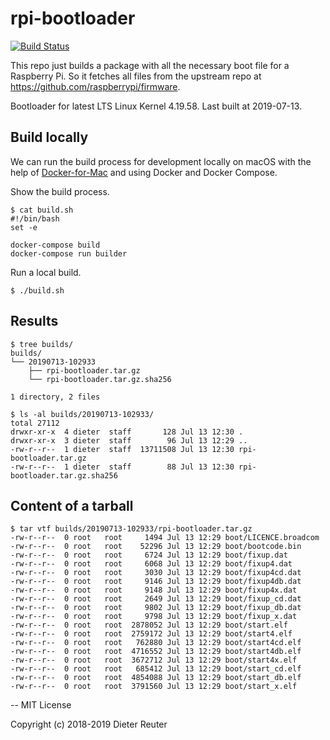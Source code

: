 # rpi-bootloader
[![Build Status](https://travis-ci.org/DieterReuter/rpi-bootloader.svg?branch=master)](https://travis-ci.org/DieterReuter/rpi-bootloader)

This repo just builds a package with all the necessary boot file for a Raspberry Pi. So it fetches all files from the upstream repo at https://github.com/raspberrypi/firmware.

Bootloader for latest LTS Linux Kernel 4.19.58. Last built at 2019-07-13.


## Build locally

We can run the build process for development locally on macOS with the help of [Docker-for-Mac](https://docs.docker.com/docker-for-mac/) and using Docker and Docker Compose.

Show the build process.
```
$ cat build.sh
#!/bin/bash
set -e

docker-compose build
docker-compose run builder
```

Run a local build.
```
$ ./build.sh
```


## Results
```
$ tree builds/
builds/
└── 20190713-102933
    ├── rpi-bootloader.tar.gz
    └── rpi-bootloader.tar.gz.sha256

1 directory, 2 files

$ ls -al builds/20190713-102933/
total 27112
drwxr-xr-x  4 dieter  staff       128 Jul 13 12:30 .
drwxr-xr-x  3 dieter  staff        96 Jul 13 12:29 ..
-rw-r--r--  1 dieter  staff  13711508 Jul 13 12:30 rpi-bootloader.tar.gz
-rw-r--r--  1 dieter  staff        88 Jul 13 12:30 rpi-bootloader.tar.gz.sha256
```


## Content of a tarball
```
$ tar vtf builds/20190713-102933/rpi-bootloader.tar.gz
-rw-r--r--  0 root   root     1494 Jul 13 12:29 boot/LICENCE.broadcom
-rw-r--r--  0 root   root    52296 Jul 13 12:29 boot/bootcode.bin
-rw-r--r--  0 root   root     6724 Jul 13 12:29 boot/fixup.dat
-rw-r--r--  0 root   root     6068 Jul 13 12:29 boot/fixup4.dat
-rw-r--r--  0 root   root     3030 Jul 13 12:29 boot/fixup4cd.dat
-rw-r--r--  0 root   root     9146 Jul 13 12:29 boot/fixup4db.dat
-rw-r--r--  0 root   root     9148 Jul 13 12:29 boot/fixup4x.dat
-rw-r--r--  0 root   root     2649 Jul 13 12:29 boot/fixup_cd.dat
-rw-r--r--  0 root   root     9802 Jul 13 12:29 boot/fixup_db.dat
-rw-r--r--  0 root   root     9798 Jul 13 12:29 boot/fixup_x.dat
-rw-r--r--  0 root   root  2878052 Jul 13 12:29 boot/start.elf
-rw-r--r--  0 root   root  2759172 Jul 13 12:29 boot/start4.elf
-rw-r--r--  0 root   root   762880 Jul 13 12:29 boot/start4cd.elf
-rw-r--r--  0 root   root  4716552 Jul 13 12:29 boot/start4db.elf
-rw-r--r--  0 root   root  3672712 Jul 13 12:29 boot/start4x.elf
-rw-r--r--  0 root   root   685412 Jul 13 12:29 boot/start_cd.elf
-rw-r--r--  0 root   root  4854088 Jul 13 12:29 boot/start_db.elf
-rw-r--r--  0 root   root  3791560 Jul 13 12:29 boot/start_x.elf
```

--
MIT License

Copyright (c) 2018-2019 Dieter Reuter
